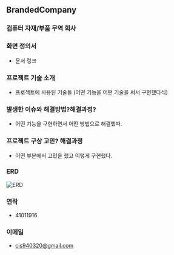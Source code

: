 ## BrandedCompany

### 컴퓨터 자재/부품 무역 회사

### 화면 정의서
*  문서 링크

### 프로젝트 기술 소개 
*  프로젝트에 사용된 기술들 (어떤 기능을 어떤 기술을 써서 구현했다식)

### 발생한 이슈와 해결방법?해결과정?
*  어떤 기능을 구현하면서 어떤 방법으로 해결했따.

### 프로젝트 구상 고민? 해결과정
*  어떤 부분에서 고민을 했고 이렇게 구현했다.

### ERD
![ERD](https://user-images.githubusercontent.com/49363880/181416280-680badfd-c910-45ed-97c7-59a6682dc2c3.JPG)

### 연락
* 41011916
### 이메일
* cis940320@gmail.com
